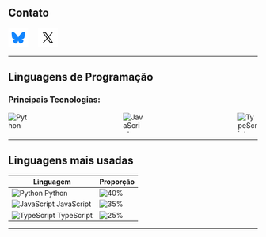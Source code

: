 ## Contato

<div style="display: flex; align-items: center; gap: 20px;">
  <!-- Bluesky -->
  <a href="https://bsky.app/profile/julio-cesar.com" target="_blank">
    <img src="https://github.com/edent/SuperTinyIcons/blob/master/images/svg/bluesky.svg" alt="Bluesky" width="40" height="40"/>
  </a>
  <!-- X (Twitter) -->
  <a href="https://x.com/genesis_x66" target="_blank">
    <img src="https://github.com/edent/SuperTinyIcons/blob/master/images/svg/x.svg" alt="X" width="40" height="40"/>
  </a>
</div>

---



## Linguagens de Programação

### Principais Tecnologias:
<div style="display: flex; justify-content: space-between;">
  <img src="https://cdn.jsdelivr.net/gh/devicons/devicon/icons/python/python-original.svg" alt="Python" width="40" height="40"/>
  <img src="https://cdn.jsdelivr.net/gh/devicons/devicon/icons/javascript/javascript-original.svg" alt="JavaScript" width="40" height="40"/>
  <img src="https://cdn.jsdelivr.net/gh/devicons/devicon/icons/typescript/typescript-original.svg" alt="TypeScript" width="40" height="40"/>
</div>

---

## Linguagens mais usadas

| Linguagem     | Proporção   |
|---------------|-------------|
| ![Python](https://cdn.jsdelivr.net/gh/devicons/devicon/icons/python/python-original.svg) Python       | ![40%](https://progress-bar.dev/40?width=200&color=blue) |
| ![JavaScript](https://cdn.jsdelivr.net/gh/devicons/devicon/icons/javascript/javascript-original.svg) JavaScript  | ![35%](https://progress-bar.dev/35?width=200&color=yellow) |
| ![TypeScript](https://cdn.jsdelivr.net/gh/devicons/devicon/icons/typescript/typescript-original.svg) TypeScript  | ![25%](https://progress-bar.dev/25?width=200&color=purple) |

---
